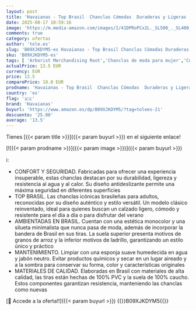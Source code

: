 ```yaml
---
layout: post
title: 'Havaianas - Top Brasil  Chanclas Cómodas  Duraderas y Ligeras  con Suela Antideslizante  Bandera de Brasil en las Tiras  Adultos Unisex'
date: 2025-08-17 10:59:16
image: 'https://m.media-amazon.com/images/I/41DPRoPCx2L._SL500_._SL400_.jpg'
comments: true
category: ofertas
author: 'tole.es'
slug: 'B09XJKDYM5-es Havaianas - Top Brasil Chanclas Cómodas Duraderas y...'
sku: 'B09XJKDYM5-es'
tags: [ 'Arborist Merchandising Root','Chanclas de moda para mujer','Compre 2, obtenga un 10 % de descuento','Compre 2, obtenga un 10 % de descuento_Shoes 4','Havaianas','Moda','Moda Mujer','Self Service','Special Features Stores','Top Brands Fashion Selection','Top Fashion Picks','Zapatos para mujer','Zuecos y mules de mujer','c8538d25-3af9-48d3-aeff-5f3ce5572a36_0','c8538d25-3af9-48d3-aeff-5f3ce5572a36_1701','c8538d25-3af9-48d3-aeff-5f3ce5572a36_2101','c8538d25-3af9-48d3-aeff-5f3ce5572a36_9001','chanclas','havaianas','🇪🇸', ]
actualPrice: 13.5 EUR
currency: EUR
price: 13.5
comparePrice: 18.0 EUR
prodname: 'Havaianas - Top Brasil  Chanclas Cómodas  Duraderas y Ligeras  con Suela Antideslizante  Bandera de Brasil en las Tiras  Adultos Unisex'
country: 'es'
flag: '🇪🇸'
brand: 'Havaianas'
buyurl: 'https://www.amazon.es/dp/B09XJKDYM5/?tag=tolees-21'
descuento: '25.00'
average: '13.5'
---
```


Tienes [{{< param title >}}]({{< param buyurl >}}) en el siguiente enlace!

[![{{< param prodname >}}]({{< param image >}})]({{< param buyurl >}})

ℹ️:

- CONFORT Y SEGURIDAD. Fabricadas para ofrecer una experiencia insuperable, estas chanclas destacan por su durabilidad, ligereza y resistencia al agua y al calor. Su diseño antideslizante permite una máxima seguridad en diferentes superficies
- TOP BRASIL. Las chanclas icónicas brasileñas para adultos, reconocidas por su diseño auténtico y estilo versátil. Un modelo clásico reinventado, ideal para quienes buscan un calzado ligero, cómodo y resistente para el día a día o para disfrutar del verano
- AMBIENTADAS EN BRASIL. Cuentan con una estética monocolor y una silueta minimalista que nunca pasa de moda, además de incorporar la bandera de Brasil en sus tiras. La suela superior presenta motivos de granos de arroz y la inferior motivos de ladrillo, garantizando un estilo único y práctico
- MANTENIMIENTO. Limpiar con una esponja suave humedecida en agua y jabón neutro. Evitar productos químicos y secar en un lugar aireado y a la sombra para conservar su forma, color y características originales
- MATERIALES DE CALIDAD. Elaboradas en Brasil con materiales de alta calidad, las tiras están hechas de 100% PVC y la suela de 100% caucho. Estos componentes garantizan resistencia, manteniendo las chanclas como nuevas

[🛒 Accede a la oferta!!]({{< param buyurl >}})
{{<world>}}B09XJKDYM5{{</world>}}
